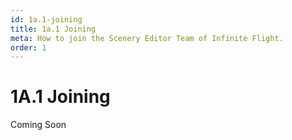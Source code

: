 ```yaml
---
id: 1a.1-joining
title: 1a.1 Joining
meta: How to join the Scenery Editor Team of Infinite Flight.
order: 1
---
```




# 1A.1 Joining



Coming Soon
